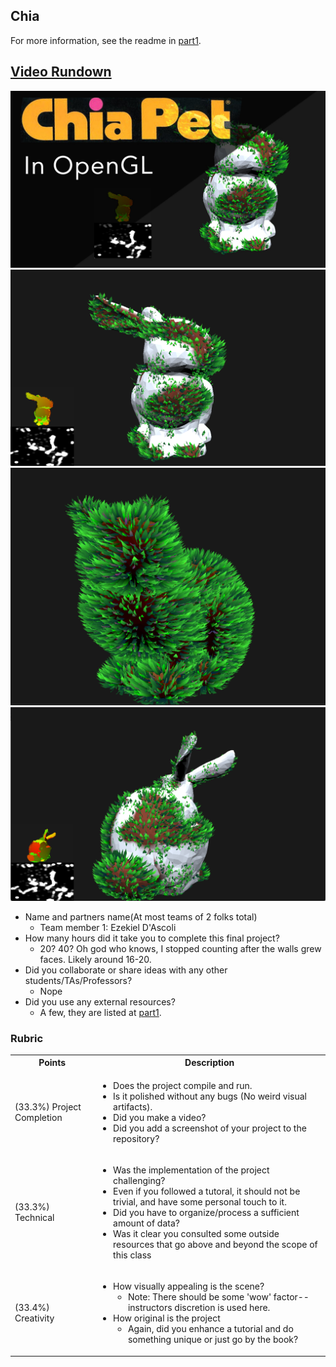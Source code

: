 ## Chia
For more information, see the readme in [part1](./part1/).
## [Video Rundown](https://youtu.be/kVwgti5Q0po)

<img src="ChiaThumb.jpg">
<img src="./part1/media/Rabbit.png">
<img src="./part1/media/Grass.png">
<img src="./part1/media/Rabbit2.png">

* Name and partners name(At most teams of 2 folks total)
  * Team member 1: Ezekiel D'Ascoli
* How many hours did it take you to complete this final project? 
  * 20? 40? Oh god who knows, I stopped counting after the walls grew faces. Likely around 16-20.
* Did you collaborate or share ideas with any other students/TAs/Professors? 
  * Nope
* Did you use any external resources? 
  * A few, they are listed at [part1](./part1/).


### Rubric

<table>
  <tbody>
    <tr>
      <th>Points</th>
      <th align="center">Description</th>
    </tr>
    <tr>
      <td>(33.3%) Project Completion</td>
     <td align="left"><ul><li>Does the project compile and run.</li><li>Is it polished without any bugs (No weird visual artifacts).</li><li>Did you make a video?</li><li>Did you add a screenshot of your project to the repository?</li></ul></td>
    </tr>
    <tr>
      <td>(33.3%) Technical</td>
      <td align="left"><ul><li>Was the implementation of the project challenging?</li><li>Even if you followed a tutoral, it should not be trivial, and have some personal touch to it.</li><li>Did you have to organize/process a sufficient amount of data?</li><li>Was it clear you consulted some outside resources that go above and beyond the scope of this class</li></ul></td>
    </tr>
    <tr>
      <td>(33.4%) Creativity</td>
      <td align="left"><ul><li>How visually appealing is the scene?<ul><li>Note: There should be some 'wow' factor--instructors discretion is used here.</li></ul></li><li>How original is the project<ul><li>Again, did you enhance a tutorial and do something unique or just go by the book?</li></ul></li></ul></td>
    </tr>
  </tbody>
</table>
